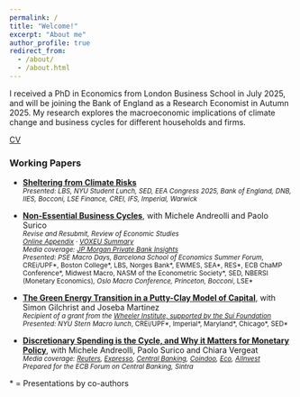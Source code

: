 ```yaml
---
permalink: /
title: "Welcome!"
excerpt: "About me"
author_profile: true
redirect_from:
  - /about/
  - /about.html
---
```




I received a PhD in Economics from London Business School in July 2025, and will be joining the Bank of England as a Research Economist in Autumn 2025. My research explores the macroeconomic implications of climate change and business cycles for different households and firms.

[CV](http://nrickard.github.io/files/NatalieRickard_CV.pdf)

### Working Papers

- **[Sheltering from Climate Risks](http://nrickard.github.io/files/NatalieRickard_JMP.pdf)**  
  <sub>*Presented: LBS, NYU Student Lunch, SED, EEA Congress 2025, Bank of England, DNB, IIES, Bocconi, LSE Finance, CREI, IFS, Imperial, Warwick*</sub>

- **[Non-Essential Business Cycles](http://nrickard.github.io/files/AndreolliRickardSurico_NEBC.pdf)**, with Michele Andreolli and Paolo Surico  
  <sub>*Revise and Resubmit, Review of Economic Studies*</sub>  
  <sub>*[Online Appendix](http://nrickard.github.io/files/AndreolliRickardSurico_NEBC_OnlineAppendix.pdf)* · *[VOXEU Summary](https://cepr.org/voxeu/columns/how-spending-rich-drives-income-poor-and-why-matters-business-cycle)*</sub>  
  <sub>*Media coverage: [JP Morgan Private Bank Insights](https://privatebank.jpmorgan.com/nam/en/insights/markets-and-investing/how-will-the-rate-cutting-cycle-impact-economic-activity-and-market-returns)*</sub>  
  <sub>*Presented: PSE Macro Days, Barcelona School of Economics Summer Forum*, CREi/UPF*, Boston College*, LBS, Norges Bank*, EWMES, SEA*, RES*, ECB ChaMP Conference*, Midwest Macro, NASM of the Econometric Society*, SED, NBERSI (Monetary Economics)*, Oslo Macro Conference, Princeton, Bocconi*, LSE*</sub>

- **[The Green Energy Transition in a Putty-Clay Model of Capital](http://nrickard.github.io/files/GreenTransitionPuttyClay_GilchristMartinezRickard.pdf)**, with Simon Gilchrist and Joseba Martinez  
  <sub>*Recipient of a grant from the [Wheeler Institute, supported by the Sui Foundation](https://wheelerinstituteresearch.org/project/putty-clay-and-the-green-transition/)*</sub>  
  <sub>*Presented: NYU Stern Macro lunch*, CREi/UPF*, Imperial*, Maryland*, Chicago*, SED*</sub>

- **[Discretionary Spending is the Cycle, and Why it Matters for Monetary Policy](https://www.ecb.europa.eu/pub/pdf/sintra/ecb.forumcentbankpub2025_Surico_paper.en.pdf)**, with Michele Andreolli, Paolo Surico and Chiara Vergeat  
  <sub>*Media coverage: [Reuters](https://www.reuters.com/world/europe/ecb-should-change-inflation-target-researchers-tell-policymakers-2025-06-27/), [Expresso](https://expresso.pt/economia/ecomercados/2025-07-07-e-se-o-bce-estiver-a-agravar-pobreza--economista-acusa-a-instituicao-de-usar-a-inflacao-de-forma-errada-ba2514d4), [Central Banking](https://www.centralbanking.com/central-banks/monetary-policy/operating-framework/7973197/abandoning-hicp-targeting-would-help-the-poorest-%E2%80%93-paper), [Coindoo](https://coindoo.com/new-ecb-research-calls-for-rethinking-inflation-target-to-protect-the-poor/), [Eco](https://eco.sapo.pt/2025/06/30/forum-do-bce-em-sintra-questiona-estrategias-da-politica-monetaria/), [AIInvest](https://www.ainvest.com/news/ecb-discretionary-inflation-shift-era-income-inequality-consumer-spending-2506/)*</sub>  
  <sub>*Prepared for the ECB Forum on Central Banking, Sintra*</sub>

\* = Presentations by co-authors

